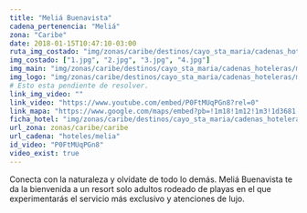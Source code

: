 ```yaml
---
title: "Meliá Buenavista"
cadena_pertenencia: "Meliá"
zona: "Caribe"
date: 2018-01-15T10:47:10-03:00
ruta_img_costado: "img/zonas/caribe/destinos/cayo_sta_maria/cadenas_hoteleras/melia/melia_buenavista/imagenes/"
img_costado: ["1.jpg", "2.jpg", "3.jpg", "4.jpg"]
img_main: "img/zonas/caribe/destinos/cayo_sta_maria/cadenas_hoteleras/melia/melia_buenavista/melia_buenavista.jpg"
img_logo: "img/zonas/caribe/destinos/cayo_sta_maria/cadenas_hoteleras/melia/melia_buenavista/logo/logo_melia_buenavista.jpg"
# Esto esta pendiente de resolver.
link_img_video: ""
link_video: "https://www.youtube.com/embed/P0FtMUqPGn8?rel=0"
link_mapa: "https://www.google.com/maps/embed?pb=!1m18!1m12!1m3!1d3681.628775051537!2d-79.0890257850387!3d22.667625485134003!2m3!1f0!2f0!3f0!3m2!1i1024!2i768!4f13.1!3m3!1m2!1s0x892a95c9da091435%3A0x2c49e3c300ce6dda!2sMelia+Buenavista!5e0!3m2!1ses!2scl!4v1516024285985"
ficha_hotel: "img/zonas/caribe/destinos/cayo_sta_maria/cadenas_hoteleras/melia/melia_buenavista/melia_buenavista.pdf"
url_zona: zonas/caribe/caribe
url_cadena: "hoteles/melia"
id_video: "P0FtMUqPGn8"
video_exist: true
---
```

Conecta con la naturaleza y olvídate de todo lo demás. Meliá Buenavista te da la bienvenida a un resort solo adultos rodeado de playas en el que experimentarás el servicio más exclusivo y atenciones de lujo.
